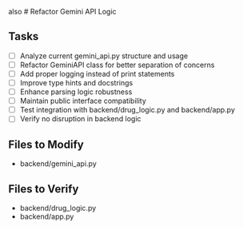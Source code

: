 also # Refactor Gemini API Logic

## Tasks
- [ ] Analyze current gemini_api.py structure and usage
- [ ] Refactor GeminiAPI class for better separation of concerns
- [ ] Add proper logging instead of print statements
- [ ] Improve type hints and docstrings
- [ ] Enhance parsing logic robustness
- [ ] Maintain public interface compatibility
- [ ] Test integration with backend/drug_logic.py and backend/app.py
- [ ] Verify no disruption in backend logic

## Files to Modify
- backend/gemini_api.py

## Files to Verify
- backend/drug_logic.py
- backend/app.py
